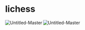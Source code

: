 # lichess

<p><img align="left" src="https://lichess-nu.vercel.app/lichess-stats/Dzoomaster?v=1" alt="Untitled-Master" /></p>
<p><img align="left" src="https://lichess-nu.vercel.app/lichess-stats/U1U1U1U1U1U1U1?v=1" alt="Untitled-Master" /></p>
